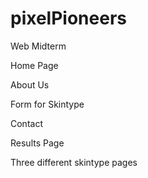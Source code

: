 # pixelPioneers
Web Midterm

Home Page

About Us

Form for Skintype

Contact

Results Page

Three different skintype pages
